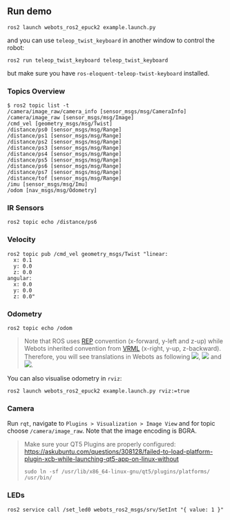 ## Run demo
```
ros2 launch webots_ros2_epuck2 example.launch.py
```
and you can use `teleop_twist_keyboard` in another window to control the robot:
```
ros2 run teleop_twist_keyboard teleop_twist_keyboard
```
but make sure you have `ros-eloquent-teleop-twist-keyboard` installed.

### Topics Overview
```
$ ros2 topic list -t
/camera/image_raw/camera_info [sensor_msgs/msg/CameraInfo]
/camera/image_raw [sensor_msgs/msg/Image]
/cmd_vel [geometry_msgs/msg/Twist]
/distance/ps0 [sensor_msgs/msg/Range]
/distance/ps1 [sensor_msgs/msg/Range]
/distance/ps2 [sensor_msgs/msg/Range]
/distance/ps3 [sensor_msgs/msg/Range]
/distance/ps4 [sensor_msgs/msg/Range]
/distance/ps5 [sensor_msgs/msg/Range]
/distance/ps6 [sensor_msgs/msg/Range]
/distance/ps7 [sensor_msgs/msg/Range]
/distance/tof [sensor_msgs/msg/Range]
/imu [sensor_msgs/msg/Imu]
/odom [nav_msgs/msg/Odometry]
```

### IR Sensors
```
ros2 topic echo /distance/ps6
```

### Velocity
```
ros2 topic pub /cmd_vel geometry_msgs/Twist "linear:
  x: 0.1
  y: 0.0
  z: 0.0
angular:
  x: 0.0
  y: 0.0
  z: 0.0"
```

### Odometry
```
ros2 topic echo /odom
```
> Note that ROS uses [REP](https://www.ros.org/reps/rep-0103.html) convention (x-forward, y-left and z-up) while Webots inherited convention from [VRML](https://en.wikipedia.org/wiki/VRML) (x-right, y-up, z-backward). Therefore, you will see translations in Webots as following <img src ="https://render.githubusercontent.com/render/math?math=x_{Webots} = -y_{ROS}" />, <img src ="https://render.githubusercontent.com/render/math?math=y_{Webots} = z_{ROS}" /> and <img src ="https://render.githubusercontent.com/render/math?math=z_{Webots} = -x_{ROS}" />.

You can also visualise odometry in `rviz`:
```
ros2 launch webots_ros2_epuck2 example.launch.py rviz:=true
```

### Camera
Run `rqt`, navigate to `Plugins > Visualization > Image View` and for topic choose `/camera/image_raw`. Note that the image encoding is BGRA.

> Make sure your QT5 Plugins are properly configured:  
> https://askubuntu.com/questions/308128/failed-to-load-platform-plugin-xcb-while-launching-qt5-app-on-linux-without
> ```
> sudo ln -sf /usr/lib/x86_64-linux-gnu/qt5/plugins/platforms/ /usr/bin/
> ```

### LEDs
```
ros2 service call /set_led0 webots_ros2_msgs/srv/SetInt "{ value: 1 }"
```